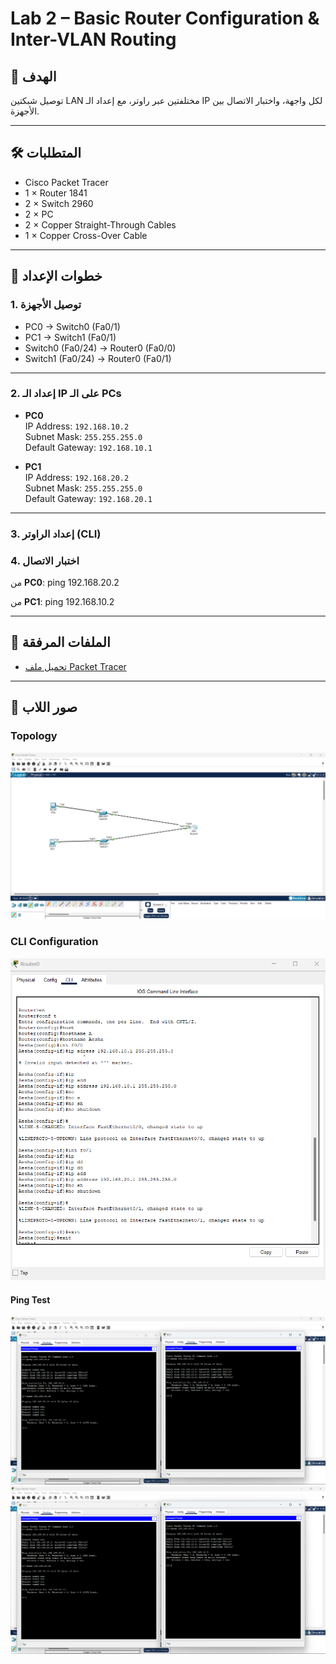 # Lab 2 – Basic Router Configuration & Inter-VLAN Routing

## 🎯 الهدف
توصيل شبكتين LAN مختلفتين عبر راوتر، مع إعداد الـ IP لكل واجهة، واختبار الاتصال بين الأجهزة.

---

## 🛠 المتطلبات
- Cisco Packet Tracer
- 1 × Router 1841
- 2 × Switch 2960
- 2 × PC
- 2 × Copper Straight-Through Cables
- 1 × Copper Cross-Over Cable

---

## 📍 خطوات الإعداد

### 1. توصيل الأجهزة
- PC0 → Switch0 (Fa0/1)  
- PC1 → Switch1 (Fa0/1)  
- Switch0 (Fa0/24) → Router0 (Fa0/0)  
- Switch1 (Fa0/24) → Router0 (Fa0/1)  

---

### 2. إعداد الـ IP على الـ PCs
- **PC0**  
  IP Address: `192.168.10.2`  
  Subnet Mask: `255.255.255.0`  
  Default Gateway: `192.168.10.1`

- **PC1**  
  IP Address: `192.168.20.2`  
  Subnet Mask: `255.255.255.0`  
  Default Gateway: `192.168.20.1`

---

### 3. إعداد الراوتر (CLI)
### 4. اختبار الاتصال
من **PC0**:
ping 192.168.20.2

من **PC1**:
ping 192.168.10.2

---

## 📂 الملفات المرفقة
- [تحميل ملف Packet Tracer](./Lab2_BasicRouterConfig.pkt)

---

## 📸 صور اللاب

### Topology
![Topology](./topology.png)

### CLI Configuration
![CLI Commands](./cli-commands.png)

#### Ping Test
![Ping Test](./ping-test.png)
![Ping Test](./ping-test.png)

